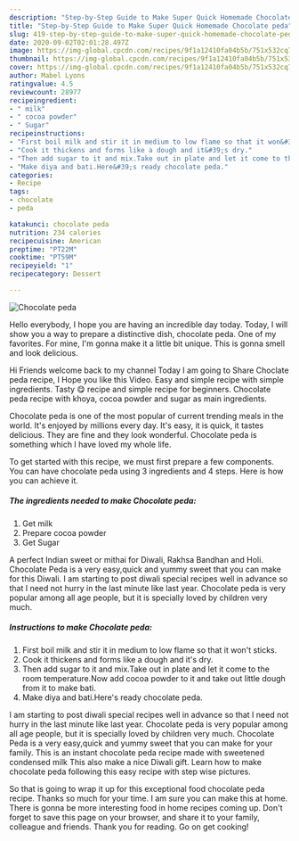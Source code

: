 ```yaml
---
description: "Step-by-Step Guide to Make Super Quick Homemade Chocolate peda"
title: "Step-by-Step Guide to Make Super Quick Homemade Chocolate peda"
slug: 419-step-by-step-guide-to-make-super-quick-homemade-chocolate-peda
date: 2020-09-02T02:01:28.497Z
image: https://img-global.cpcdn.com/recipes/9f1a12410fa04b5b/751x532cq70/chocolate-peda-recipe-main-photo.jpg
thumbnail: https://img-global.cpcdn.com/recipes/9f1a12410fa04b5b/751x532cq70/chocolate-peda-recipe-main-photo.jpg
cover: https://img-global.cpcdn.com/recipes/9f1a12410fa04b5b/751x532cq70/chocolate-peda-recipe-main-photo.jpg
author: Mabel Lyons
ratingvalue: 4.5
reviewcount: 28977
recipeingredient:
- " milk"
- " cocoa powder"
- " Sugar"
recipeinstructions:
- "First boil milk and stir it in medium to low flame so that it won&#39;t sticks."
- "Cook it thickens and forms like a dough and it&#39;s dry."
- "Then add sugar to it and mix.Take out in plate and let it come to the room temperature.Now add cocoa powder to it and take out little dough from it to make bati."
- "Make diya and bati.Here&#39;s ready chocolate peda."
categories:
- Recipe
tags:
- chocolate
- peda

katakunci: chocolate peda 
nutrition: 234 calories
recipecuisine: American
preptime: "PT22M"
cooktime: "PT59M"
recipeyield: "1"
recipecategory: Dessert

---
```



![Chocolate peda](https://img-global.cpcdn.com/recipes/9f1a12410fa04b5b/751x532cq70/chocolate-peda-recipe-main-photo.jpg)

Hello everybody, I hope you are having an incredible day today. Today, I will show you a way to prepare a distinctive dish, chocolate peda. One of my favorites. For mine, I'm gonna make it a little bit unique. This is gonna smell and look delicious.

Hi Friends welcome back to my channel Today I am going to Share Choclate peda recipe, I Hope you like this Video. Easy and simple recipe with simple ingredients. Tasty 😋 recipe and simple recipe for beginners. Chocolate peda recipe with khoya, cocoa powder and sugar as main ingredients.

Chocolate peda is one of the most popular of current trending meals in the world. It's enjoyed by millions every day. It's easy, it is quick, it tastes delicious. They are fine and they look wonderful. Chocolate peda is something which I have loved my whole life.


To get started with this recipe, we must first prepare a few components. You can have chocolate peda using 3 ingredients and 4 steps. Here is how you can achieve it.

<!--inarticleads1-->

##### The ingredients needed to make Chocolate peda:

1. Get  milk
1. Prepare  cocoa powder
1. Get  Sugar


A perfect Indian sweet or mithai for Diwali, Rakhsa Bandhan and Holi. Chocolate Peda is a very easy,quick and yummy sweet that you can make for this Diwali. I am starting to post diwali special recipes well in advance so that I need not hurry in the last minute like last year. Chocolate peda is very popular among all age people, but it is specially loved by children very much. 

<!--inarticleads2-->

##### Instructions to make Chocolate peda:

1. First boil milk and stir it in medium to low flame so that it won&#39;t sticks.
1. Cook it thickens and forms like a dough and it&#39;s dry.
1. Then add sugar to it and mix.Take out in plate and let it come to the room temperature.Now add cocoa powder to it and take out little dough from it to make bati.
1. Make diya and bati.Here&#39;s ready chocolate peda.


I am starting to post diwali special recipes well in advance so that I need not hurry in the last minute like last year. Chocolate peda is very popular among all age people, but it is specially loved by children very much. Chocolate Peda is a very easy,quick and yummy sweet that you can make for your family. This is an instant chocolate peda recipe made with sweetened condensed milk This also make a nice Diwali gift. Learn how to make chocolate peda following this easy recipe with step wise pictures. 

So that is going to wrap it up for this exceptional food chocolate peda recipe. Thanks so much for your time. I am sure you can make this at home. There is gonna be more interesting food in home recipes coming up. Don't forget to save this page on your browser, and share it to your family, colleague and friends. Thank you for reading. Go on get cooking!
